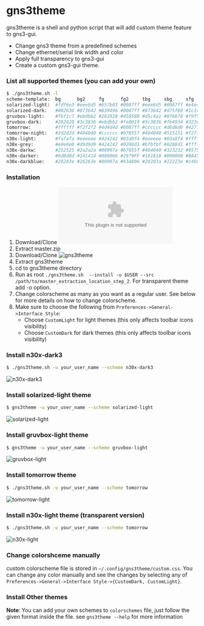 		
# gns3theme

gns3theme is a shell and  python script that will add custom theme feature to gns3-gui. 
- Change gns3 theme from a predefined schemes 
- Change ethernet/serial link width and color
- Apply full transparency to gns3-gui
- Create a custom gns3-gui theme.

### List all supported themes (you can add your own)
```sh
$ ./gns3theme.sh -l
scheme-template:  bg      bg2     fg      fg2     tbg     sbg     sfg     bbg     bfg     lc      lw  gc        color
solarized-light:  #fdf6e3 #eee8d5 #657b83 #0087ff #eee8d5 #0087ff #e4e4e4 #d70000 #1d2021 #657b83 1.2 #e6e6e6   light
solarized-dark:   #002b36 #073642 #839496 #0087ff #073642 #d75f00 #1c1c1c #8a8a8a #1d2021 #839496 1.2 #003d4d   dark
gruvbox-light:    #fbf1c7 #ebdbb2 #282828 #458588 #d5c4a1 #076678 #f9f5d7 #cc241d #3c3836 #282828 1.2 #d9d9d9   light
gruvbox-dark:     #282828 #3c3836 #ebdbb2 #fe8019 #3c3836 #fb4934 #32302f #458588 #1d2021 #ebdbb2 1.2 #404040   dark
tomorrow:         #ffffff #f2f2f2 #4d4d4d #0087ff #cccccc #d6d6d6 #4271ae #3e999f #ffffff #4d4d4d 1.2 #e6e6e6   light
tomorrow-night:   #2d2d2d #404040 #cccccc #b7855f #404040 #515151 #f2777a #f2777a #303030 #cccccc 1.2 #404040   dark
n30x-light:       #fafafa #eeeeee #424242 #03a9f4 #eeeeee #03a9f4 #ffffff #e91e63 #1a1a1a #424242 1.2 #e6e6e6   light
n30x-grey:        #e0e0e0 #d9d9d9 #424242 #0288d1 #bfbfbf #0288d1 #ffffff #c4c4c4 #000000 #424242 1.2 #cccccc   light
n30x-darkw:       #252525 #2a2a2a #00997a #b7855f #404040 #323232 #9575cd #c2185b #1a1a1a #939393 1.2 #323232   dark
n30x-darker:      #0d0d0d #141414 #008066 #2979FF #181818 #000000 #BA4551 #161616 #b3b3b3 #008066 1.2 #181818   dark
n30x-darkblue:    #28283e #26263e #00997a #934806 #20203a #22223e #c46008 #24243e #00997a #939393 1.2 #32324e   dark
```
### Installation
1. Download/Clone ![gns3-gui](https://github.com/GNS3/gns3-gui/archive/master.zip)
2. Extract master.zip
3. Download/Clone ![gns3theme](https://github.com/n3oxmind/gns3theme/tree/master)
4. Extract gns3theme
3. cd to gns3theme directory
4. Run as root `./gns3theme.sh  --install -u $USER --src /path/to/master_extraction_location_step_2`. For transparent theme add -o option.
5. Change colorscheme as many as you want as a regular user. See below for more details on how to change colorscheme.
6. Make sure to choose the following from `Preferences->General->Interface Style`:
	* Choose `CustomLight` for light themes (this only affects toolbar icons visibility)
	* Choose `CustomDark` for dark themes	(this only affects toolbar icons visibility)


### Install n30x-dark3
```sh
$ ./gns3theme.sh -u your_user_name --scheme n30x-dark3
```
![n30x-dark3](https://user-images.githubusercontent.com/10103340/44069564-3681323a-9f34-11e8-9f6c-7d458b0298bf.png)

### Install solarized-light theme
```sh
$ gns3theme -u your_user_name --scheme solarized-light
```
![solarized-light](https://user-images.githubusercontent.com/10103340/44070067-9d04544a-9f36-11e8-9793-e73522e9002b.png)

### Install gruvbox-light theme
```sh
$ gns3theme -u your_user_name --scheme gruvbox-light
```
![gruvbox-light](https://user-images.githubusercontent.com/10103340/44069710-e9138df8-9f34-11e8-889b-f33b81c9c180.png)

### Install tomorrow  theme
```sh
$ ./gns3theme.sh -u your_user_name --scheme tomorrow 
```
![tomorrow-light](https://user-images.githubusercontent.com/10103340/44069498-f4c867aa-9f33-11e8-8ca1-82a26cca134e.png)


### Install n30x-light theme (transparent version)
```sh
$ ./gns3theme.sh -u your_user_name --scheme tomorrow 
```
![n30x-light](https://user-images.githubusercontent.com/10103340/44069475-d54f28be-9f33-11e8-8a0e-f1fc3bf889c1.png)


### Change colorshceme manually
custom colorscheme file is stored in `~/.config/gns3theme/custom.css`. You can change any color manually and see the changes by selecting any of `Preferences->General->Interface Style->{CustomDark, CustomLight}`.

### Install Other themes
**Note**: You can add your own schemes to `colorschemes` file, just follow the given format inside the file.
see `gns3theme --help` for more information

